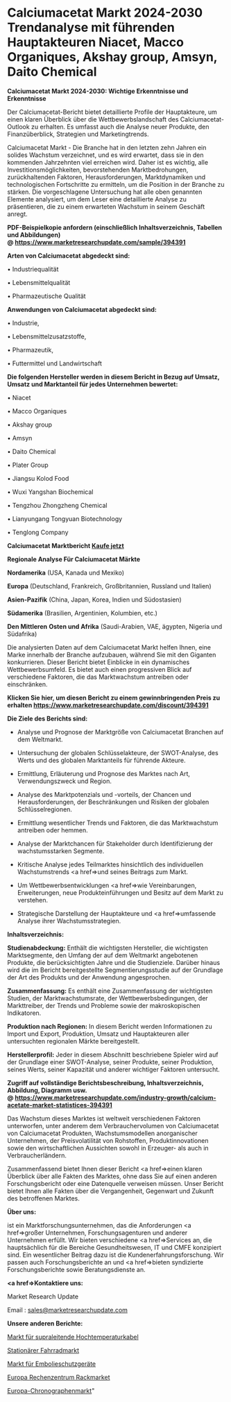 # Calciumacetat Markt 2024-2030 Trendanalyse mit führenden Hauptakteuren Niacet, Macco Organiques, Akshay group, Amsyn, Daito Chemical

<strong>Calciumacetat Markt 2024-2030: Wichtige Erkenntnisse und Erkenntnisse</strong>

Der Calciumacetat-Bericht bietet detaillierte Profile der Hauptakteure, um einen klaren Überblick über die Wettbewerbslandschaft des Calciumacetat-Outlook zu erhalten. Es umfasst auch die Analyse neuer Produkte, den Finanzüberblick, Strategien und Marketingtrends.

Calciumacetat Markt - Die Branche hat in den letzten zehn Jahren ein solides Wachstum verzeichnet, und es wird erwartet, dass sie in den kommenden Jahrzehnten viel erreichen wird. Daher ist es wichtig, alle Investitionsmöglichkeiten, bevorstehenden Marktbedrohungen, zurückhaltenden Faktoren, Herausforderungen, Marktdynamiken und technologischen Fortschritte zu ermitteln, um die Position in der Branche zu stärken. Die vorgeschlagene Untersuchung hat alle oben genannten Elemente analysiert, um dem Leser eine detaillierte Analyse zu präsentieren, die zu einem erwarteten Wachstum in seinem Geschäft anregt.

<strong><b>PDF-Beispielkopie anfordern (einschließlich Inhaltsverzeichnis, Tabellen und Abbildungen) @ </b></strong><strong><a href=https://www.marketresearchupdate.com/sample/394391><strong>https://www.marketresearchupdate.com/sample/394391</u></a></strong></strong>

<strong>Arten von Calciumacetat abgedeckt sind:</strong>

• Industriequalität

• Lebensmittelqualität

• Pharmazeutische Qualität

<strong>Anwendungen von Calciumacetat abgedeckt sind:</strong>

• Industrie,

• Lebensmittelzusatzstoffe,

• Pharmazeutik,

• Futtermittel und Landwirtschaft

<strong>Die folgenden Hersteller werden in diesem Bericht in Bezug auf Umsatz, Umsatz und Marktanteil für jedes Unternehmen bewertet:</strong>

• Niacet

• Macco Organiques

• Akshay group

• Amsyn

• Daito Chemical

• Plater Group

• Jiangsu Kolod Food

• Wuxi Yangshan Biochemical

• Tengzhou Zhongzheng Chemical

• Lianyungang Tongyuan Biotechnology

• Tenglong Company

<strong>Calciumacetat Marktbericht <a href=https://www.marketresearchupdate.com/buynow/394391>Kaufe jetzt</a></strong>

<strong>Regionale Analyse Für Calciumacetat Märkte</strong>

<strong>Nordamerika</strong> (USA, Kanada und Mexiko)

<strong>Europa</strong> (Deutschland, Frankreich, Großbritannien, Russland und Italien)

<strong>Asien-Pazifik</strong> (China, Japan, Korea, Indien und Südostasien)

<strong>Südamerika</strong> (Brasilien, Argentinien, Kolumbien, etc.)

<strong>Den Mittleren</strong> <strong>Osten und Afrika</strong> (Saudi-Arabien, VAE, ägypten, Nigeria und Südafrika)

Die analysierten Daten auf dem Calciumacetat Markt helfen Ihnen, eine Marke innerhalb der Branche aufzubauen, während Sie mit den Giganten konkurrieren. Dieser Bericht bietet Einblicke in ein dynamisches Wettbewerbsumfeld. Es bietet auch einen progressiven Blick auf verschiedene Faktoren, die das Marktwachstum antreiben oder einschränken.

<strong>Klicken Sie hier, um diesen Bericht zu einem gewinnbringenden Preis zu erhalten
</strong><strong><a href=https://www.marketresearchupdate.com/discount/394391>https://www.marketresearchupdate.com/discount/394391</b></u></strong></a>

<strong>Die Ziele des Berichts sind:</strong>

- Analyse und Prognose der Marktgröße von Calciumacetat Branchen auf dem Weltmarkt.

- Untersuchung der globalen Schlüsselakteure, der SWOT-Analyse, des Werts und des globalen Marktanteils für führende Akteure.

- Ermittlung, Erläuterung und Prognose des Marktes nach Art, Verwendungszweck und Region.

- Analyse des Marktpotenzials und -vorteils, der Chancen und Herausforderungen, der Beschränkungen und Risiken der globalen Schlüsselregionen.

- Ermittlung wesentlicher Trends und Faktoren, die das Marktwachstum antreiben oder hemmen.

- Analyse der Marktchancen für Stakeholder durch Identifizierung der wachstumsstarken Segmente.

- Kritische Analyse jedes Teilmarktes hinsichtlich des individuellen Wachstumstrends <a href=>und</a> seines Beitrags zum Markt.

- Um Wettbewerbsentwicklungen <a href=>wie</a> Vereinbarungen, Erweiterungen, neue Produkteinführungen und Besitz auf dem Markt zu verstehen.

- Strategische Darstellung der Hauptakteure und <a href=>umfas</a>sende Analyse ihrer Wachstumsstrategien.

<strong>Inhaltsverzeichnis:</strong>

<strong>Studienabdeckung:</strong> Enthält die wichtigsten Hersteller, die wichtigsten Marktsegmente, den Umfang der auf dem Weltmarkt angebotenen Produkte, die berücksichtigten Jahre und die Studienziele. Darüber hinaus wird die im Bericht bereitgestellte Segmentierungsstudie auf der Grundlage der Art des Produkts und der Anwendung angesprochen.

<strong>Zusammenfassung:</strong> Es enthält eine Zusammenfassung der wichtigsten Studien, der Marktwachstumsrate, der Wettbewerbsbedingungen, der Markttreiber, der Trends und Probleme sowie der makroskopischen Indikatoren.

<strong>Produktion nach Regionen:</strong> In diesem Bericht werden Informationen zu Import und Export, Produktion, Umsatz und Hauptakteuren aller untersuchten regionalen Märkte bereitgestellt.

<strong>Herstellerprofil:</strong> Jeder in diesem Abschnitt beschriebene Spieler wird auf der Grundlage einer SWOT-Analyse, seiner Produkte, seiner Produktion, seines Werts, seiner Kapazität und anderer wichtiger Faktoren untersucht.

<strong><b>Zugriff auf vollständige Berichtsbeschreibung, Inhaltsverzeichnis, Abbildung, Diagramm usw. @ </b></strong><strong><a href=https://www.marketresearchupdate.com/industry-growth/calcium-acetate-market-statistices-394391>https://www.marketresearchupdate.com/industry-growth/calcium-acetate-market-statistices-394391</a></strong>

Das Wachstum dieses Marktes ist weltweit verschiedenen Faktoren unterworfen, unter anderem dem Verbrauchervolumen von Calciumacetat von Calciumacetat Produkten, Wachstumsmodellen anorganischer Unternehmen, der Preisvolatilität von Rohstoffen, Produktinnovationen sowie den wirtschaftlichen Aussichten sowohl in Erzeuger- als auch in Verbraucherländern.

Zusammenfassend bietet Ihnen dieser Bericht <a href=>einen</a> klaren Überblick über alle Fakten des Marktes, ohne dass Sie auf einen anderen Forschungsbericht oder eine Datenquelle verweisen müssen. Unser Bericht bietet Ihnen alle Fakten über die Vergangenheit, Gegenwart und Zukunft des betroffenen Marktes.

<strong>Über uns:</strong>

 ist ein Marktforschungsunternehmen, das die Anforderungen <a href=>großer</a> Unternehmen, Forschungsagenturen und anderer Unternehmen erfüllt. Wir bieten verschiedene <a href=>Services</a> an, die hauptsächlich für die Bereiche Gesundheitswesen, IT und CMFE konzipiert sind. Ein wesentlicher Beitrag dazu ist die Kundenerfahrungsforschung. Wir passen auch Forschungsberichte an und <a href=>bieten</a> syndizierte Forschungsberichte sowie Beratungsdienste an.

<strong><a href=>Kontaktiere uns:</a></strong>

Market Research Update

Email : sales@marketresearchupdate.com

<strong>Unsere anderen Berichte:</strong>

<a href=https://www.linkedin.com/pulse/high-temperature-superconducting-cables-market-2023-2029>Markt für supraleitende Hochtemperaturkabel</a>

<a href=https://www.linkedin.com/pulse/stationary-bicycle-market-2023-remarking>Stationärer Fahrradmarkt</a>

<a href=https://www.linkedin.com/pulse/embolic-protection-device-market-analysis-segment>Markt für Embolieschutzgeräte</a>

<a href=https://www.linkedin.com/pulse/europe-data-center-rackmarket-see-massive-growth>Europa Rechenzentrum Rackmarket</a>

<a href=https://www.linkedin.com/pulse/europe-chronograph-market-2030-future-demand>Europa-Chronographenmarkt</a>"
